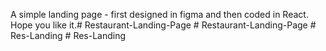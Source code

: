 A simple landing page - first designed in figma and then coded in React. Hope you like it.#   R e s t a u r a n t - L a n d i n g - P a g e  
 #   R e s t a u r a n t - L a n d i n g - P a g e  
 #   R e s - L a n d i n g  
 #   R e s - L a n d i n g  
 